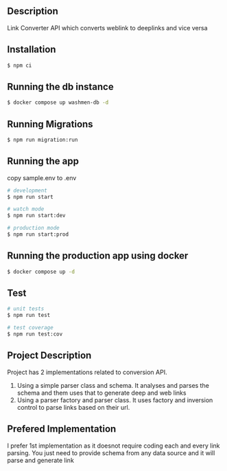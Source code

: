 ## Description

Link Converter API which converts weblink to deeplinks and vice versa

## Installation

```bash
$ npm ci
```

## Running the db instance
```bash
$ docker compose up washmen-db -d
```

## Running Migrations
```bash
$ npm run migration:run  
```


## Running the app
copy sample.env to .env

```bash
# development
$ npm run start

# watch mode
$ npm run start:dev

# production mode
$ npm run start:prod
```

## Running the production app using docker

```bash
$ docker compose up -d
```

## Test

```bash
# unit tests
$ npm run test

# test coverage
$ npm run test:cov
```

## Project Description
Project has 2 implementations related to conversion API.

1. Using a simple parser class and schema. It analyses and parses the schema and them uses that to generate deep and web links
2. Using a parser factory and parser class. It uses factory and inversion control to parse links based on their url.

## Prefered Implementation
I prefer 1st implementation as it doesnot require coding each and every link parsing. You just need to provide schema from any data source and it will parse and generate link